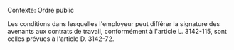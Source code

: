 Contexte: Ordre public

Les conditions dans lesquelles l'employeur peut différer la signature des avenants aux contrats de travail, conformément à l'article L. 3142-115, sont celles prévues à l'article D. 3142-72.